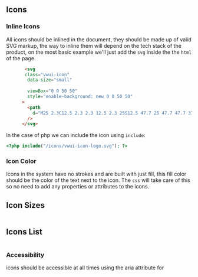 <script setup>
    import IconToken from '../../components/documentation/IconToken.vue'
     import IconListItem from '../../components/documentation/IconListItem.vue'
     
</script>
## Icons

### Inline Icons
All icons should be inlined in the document, they should be made up of valid SVG markup, the way to inline them will depend on the tech stack of the product, on the most basic example we'll just add the `svg` inside the the `html` of the page.

```html
       <svg
       class="vwui-icon"
        data-size="small"
             
        viewBox="0 0 50 50"
        style="enable-background: new 0 0 50 50"
      >
        <path
          d="M25 2.3C12.5 2.3 2.3 12.5 2.3 25S12.5 47.7 25 47.7 47.7 37.5 47.7 25 37.5 2.3 25 2.3zm0 43C13.8 45.3 4.7 36.2 4.7 25S13.8 4.7 25 4.7 45.3 13.8 45.3 25 36.2 45.3 25 45.3zm-6.1-28.8h-4.3c-.3 0-.3.1-.3.4L22.7 37c.1.1.3.4.6.4H27c.3 0 .3-.1.3-.4L19 16.6c.2 0 0-.1-.1-.1zm16.5 0h-4.3c-.1 0-.3.1-.3.1l-3.3 8.1c-.1.1-.1.6 0 .7l2 4.8c.1.3.4.3.6 0l5.5-13.3c0-.3 0-.4-.2-.4z"
        />
      </svg>
```


In the case of php we can include the icon using `include`:

```php
<?php include("/icons/vwui-icon-logo.svg"); ?>
```

### Icon Color

Icons in the system have no strokes and are built with just fill, this fill color should be the color of the text next to the icon. The `css` will take care of this so no need to add any properties or attributes to the icons.

## Icon Sizes


<table class="token-pallette">
    <tbody>
    <IconToken token-name="icon-size-small" token-value="24px"/>
     <IconToken token-name="icon-size-medium" token-value="36px"/>
     <IconToken token-name="icon-size-large" token-value="85px"/>
     <IconToken token-name="icon-size-x-large" token-value="100px"/>
    </tbody>
</table>



## Icons List

<table class="token-pallette">
    <tbody>    
    <IconListItem 
    icon-name="IconArrowLeftFill" icon-file-name="arrow-lft-box-fill.svg"/>
    <IconListItem 
    icon-name="IconArrowLeftBox" icon-file-name="arrow-lft-box.svg"/>
        <IconListItem 
    icon-name="IconArrowLeft" icon-file-name="arrow-lft.svg"/>
    </tbody>
</table>





### Accessibility
 icons should be accessible at all times using the aria attribute for

